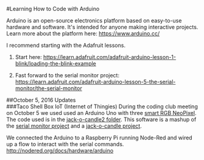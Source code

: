 #Learning How to Code with Arduino

Arduino is an open-source electronics platform based on easy-to-use hardware and software. It's intended for anyone making interactive projects.   Learn more about the platform here: https://www.arduino.cc/

I recommend starting with the Adafruit lessons.

1) Start here: https://learn.adafruit.com/adafruit-arduino-lesson-1-blink/loading-the-blink-example

2) Fast forward to the serial monitor project: https://learn.adafruit.com/adafruit-arduino-lesson-5-the-serial-monitor/the-serial-monitor

##October 5, 2016 Updates  
###Taco Shell Box IoT (Internet of Thingies)
During the coding club meeting on October 5 we used used an Arduino Uno with three [smart RGB NeoPixel](https://www.adafruit.com/product/1559).
The code used is in the [jack-o-candle2 folder](https://github.com/DubuqueSeniorCS/DubuqueCoders/tree/master/Arduino/jack-o-candle2).  This software is a mashup of the [serial monitor project](https://learn.adafruit.com/adafruit-arduino-lesson-5-the-serial-monitor/the-serial-monitor) and a [jack-o-candle project](https://learn.adafruit.com/neopixel-jack-o-lantern/).

We connected the Arduino to a Raspberry Pi running Node-Red and wired up a flow to interact with the serial commands. 
http://nodered.org/docs/hardware/arduino
